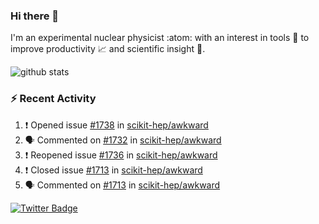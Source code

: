### Hi there 👋 

I'm an experimental nuclear physicist :atom: with an interest in tools :wrench: to improve productivity :chart_with_upwards_trend: and scientific insight :telescope:.

![github stats](https://github-readme-stats.vercel.app/api?username=agoose77&show_icons=true&hide_rank=true&hide_title=true&bg_color=30,e76445,904e95&text_color=efe3ec&icon_color=efe3ec)
<!--
**agoose77/agoose77** is a ✨ _special_ ✨ repository because its `README.md` (this file) appears on your GitHub profile.

Here are some ideas to get you started:

- 🔭 I’m currently working on ...
- 🌱 I’m currently learning ...
- 👯 I’m looking to collaborate on ...
- 🤔 I’m looking for help with ...
- 💬 Ask me about ...
- 📫 How to reach me: ...
- 😄 Pronouns: ...
- ⚡ Fun fact: ...
-->

### :zap: Recent Activity
<!--START_SECTION:activity-->
1. ❗️ Opened issue [#1738](https://github.com/scikit-hep/awkward/issues/1738) in [scikit-hep/awkward](https://github.com/scikit-hep/awkward)
2. 🗣 Commented on [#1732](https://github.com/scikit-hep/awkward/issues/1732) in [scikit-hep/awkward](https://github.com/scikit-hep/awkward)
3. ❗️ Reopened issue [#1736](https://github.com/scikit-hep/awkward/issues/1736) in [scikit-hep/awkward](https://github.com/scikit-hep/awkward)
4. ❗️ Closed issue [#1713](https://github.com/scikit-hep/awkward/issues/1713) in [scikit-hep/awkward](https://github.com/scikit-hep/awkward)
5. 🗣 Commented on [#1713](https://github.com/scikit-hep/awkward/issues/1713) in [scikit-hep/awkward](https://github.com/scikit-hep/awkward)
<!--END_SECTION:activity-->


[![Twitter Badge](https://img.shields.io/twitter/follow/agoose77?style=flat-square&logo=Twitter&logoColor=white&color=cornflowerblue)](https://twitter.com/agoose77)
